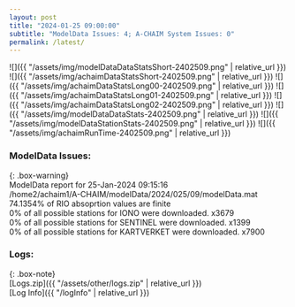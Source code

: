 ```yaml
---
layout: post
title: "2024-01-25 09:00:00"
subtitle: "ModelData Issues: 4; A-CHAIM System Issues: 0"
permalink: /latest/
---
```


![]({{ "/assets/img/modelDataDataStatsShort-2402509.png" | relative_url }})
![]({{ "/assets/img/achaimDataStatsShort-2402509.png" | relative_url }})
![]({{ "/assets/img/achaimDataStatsLong00-2402509.png" | relative_url }})
![]({{ "/assets/img/achaimDataStatsLong01-2402509.png" | relative_url }})
![]({{ "/assets/img/achaimDataStatsLong02-2402509.png" | relative_url }})
![]({{ "/assets/img/modelDataDataStats-2402509.png" | relative_url }})
![]({{ "/assets/img/modelDataStationStats-2402509.png" | relative_url }})
![]({{ "/assets/img/achaimRunTime-2402509.png" | relative_url }})


### ModelData Issues:  
  
{: .box-warning}  
 ModelData report for 25-Jan-2024 09:15:16   
 /home2/achaim1/A-CHAIM/modelData/2024/025/09/modelData.mat   
 74.1354% of RIO absoprtion values are finite   
 0% of all possible stations for IONO were downloaded. x3679   
 0% of all possible stations for SENTINEL were downloaded. x1399   
 0% of all possible stations for KARTVERKET were downloaded. x7900   
  


### Logs:  
  
{: .box-note}  
[Logs.zip]({{ "/assets/other/logs.zip" | relative_url }})  
[Log Info]({{ "/logInfo" | relative_url }})  
